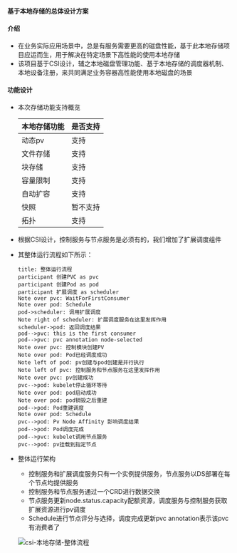 

#### 基于本地存储的总体设计方案

#### 介绍

- 在业务实际应用场景中，总是有服务需要更高的磁盘性能，基于此本地存储项目应运而生，用于解决在特定场景下高性能的使用本地存储
- 该项目基于CSI设计，辅之本地磁盘管理功能、基于本地存储的调度器机制、本地设备注册，来共同满足业务容器高性能使用本地磁盘的场景

#### 功能设计

- 本次存储功能支持概览

  | 本地存储功能 | 是否支持 |
  | ------------ | -------- |
  | 动态pv       | 支持     |
  | 文件存储     | 支持     |
  | 块存储       | 支持     |
  | 容量限制     | 支持     |
  | 自动扩容     | 支持     |
  | 快照         | 暂不支持 |
  | 拓扑         | 支持     |

- 根据CSI设计，控制服务与节点服务是必须有的，我们增加了扩展调度组件

- 其整体运行流程如下所示：

  ```sequence
  title: 整体运行流程
  participant 创建PVC as pvc
  participant 创建Pod as pod
  participant 扩展调度 as scheduler
  Note over pvc: WaitForFirstConsumer
  Note over pod: Schedule
  pod->scheduler: 调用扩展调度
  Note right of scheduler: 扩展调度服务在这里发挥作用
  scheduler->pod: 返回调度结果
  pod-->pvc: this is the first consumer
  pod-->pvc: pvc annotation node-selected
  Note over pvc: 控制模块创建PV
  Note over pod: Pod已经调度成功
  Note left of pod: pv创建与pod创建是并行执行
  Note left of pvc: 控制服务和节点服务在这里发挥作用
  Note over pvc: pv创建成功
  pvc-->pod: kubelet停止循环等待
  Note over pod: pod启动成功
  Note over pod: pod销毁之后重建
  pod-->pod: Pod重建调度
  Note over pod: Schedule
  pvc-->pod: Pv Node Affinity 影响调度结果
  pod-->pod: Pod调度完成
  pod-->pvc: kubelet调用节点服务
  pvc-->pod: pv挂载到指定节点
  ```

  

- 整体运行架构

  - 控制服务和扩展调度服务只有一个实例提供服务，节点服务以DS部署在每个节点均提供服务
  - 控制服务和节点服务通过一个CRD进行数据交换
  - 节点服务更新node.status.capacity配额资源，调度服务与控制服务获取扩展资源进行pv调度
  - Schedule进行节点评分与选择，调度完成更新pvc annotation表示该pvc有消费者了

  ![csi-本地存储-整体流程](D:\img\csi-本地存储-整体流程.png)

  

